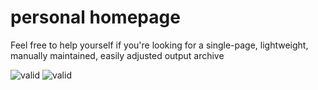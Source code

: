 # personal homepage

Feel free to help yourself if you're looking for a single-page, lightweight, manually maintained, easily adjusted output archive 

![valid]([v_css](https://github.com/hyperuser01/hyperuser01.github.io/blob/main/v_css.png?raw=true)) ![valid]([v_html](https://github.com/hyperuser01/hyperuser01.github.io/blob/main/v_html.png?raw=true)) 

